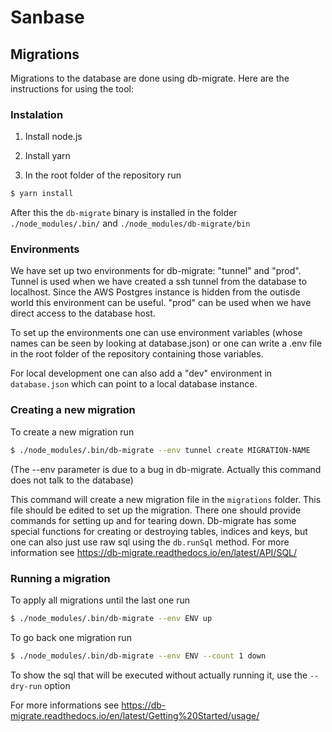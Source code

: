 Sanbase
=======


Migrations
----------

Migrations to the database are done using db-migrate. Here are the instructions for using the tool:

### Instalation

1. Install node.js

2. Install yarn

3. In the root folder of the repository run

``` sh
$ yarn install
```

After this the `db-migrate` binary is installed in the folder
`./node_modules/.bin/` and `./node_modules/db-migrate/bin`

### Environments

We have set up two environments for db-migrate: "tunnel" and
"prod". Tunnel is used when we have created a ssh tunnel from the
database to localhost. Since the AWS Postgres instance is hidden from
the outisde world this environment can be useful. "prod" can be used
when we have direct access to the database host.

To set up the environments one can use environment variables (whose
names can be seen by looking at database.json) or one can write a .env
file in the root folder of the repository containing those variables.

For local development one can also add a "dev" environment in
`database.json` which can point to a local database instance.

### Creating a new migration

To create a new migration run

``` sh
$ ./node_modules/.bin/db-migrate --env tunnel create MIGRATION-NAME
```

(The --env parameter is due to a bug in db-migrate. Actually this
command does not talk to the database)

This command will create a new migration file in the `migrations`
folder. This file should be edited to set up the migration. There one
should provide commands for setting up and for tearing
down. Db-migrate has some special functions for creating or destroying
tables, indices and keys, but one can also just use raw sql using the
`db.runSql` method. For more information see
https://db-migrate.readthedocs.io/en/latest/API/SQL/

### Running a migration

To apply all migrations until the last one run

``` sh
$ ./node_modules/.bin/db-migrate --env ENV up
```


To go back one migration run

``` sh
$ ./node_modules/.bin/db-migrate --env ENV --count 1 down

```

To show the sql that will be executed without actually running it, use
the `--dry-run` option

For more informations see https://db-migrate.readthedocs.io/en/latest/Getting%20Started/usage/


